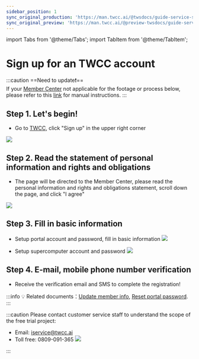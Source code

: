 ```yaml
---
sidebar_position: 1
sync_original_production: 'https://man.twcc.ai/@twsdocs/guide-service-signup-en' 
sync_original_preview: 'https://man.twcc.ai/@preview-twsdocs/guide-service-signup-en' 
---
```


import Tabs from '@theme/Tabs';
import TabItem from '@theme/TabItem';

# Sign up for an TWCC account


:::caution
==Need to update:exclamation:==<br/>
If your [<ins>Member Center<i class="fa fa-question-circle fa-question-circle-for-service" aria-hidden="true"></i></ins>](https://man.twcc.ai/@twsdocs/howto-service-access-service-zh) not applicable for the footage or process below, please refer to this <i class="fa fa-sign-out" aria-hidden="true"></i> [<ins>link</ins>](https://man.twcc.ai/@twsdocs/doc-mber-pjct-blng-main-zh/https%3A%2F%2Fman.twcc.ai%2F%40twsdocs%2Fguide-service-signup-zh) for manual instructions.
:::



## Step 1. Let's begin!

- Go to [TWCC](https://www.twcc.ai/), click "Sign up" in the upper right corner

![](https://cos.twcc.ai/SYS-MANUAL/uploads/upload_0b219094ff551c0cf1e79125911265e9.png)

## Step 2. Read the statement of personal information and rights and obligations

- The page will be directed to the Member Center, please read the personal information and rights and obligations statement, scroll down the page, and click "I agree"

![](https://cos.twcc.ai/SYS-MANUAL/uploads/upload_815bf21fe842ebce38cf083b32d1ad44.jpg)



## Step 3. Fill in basic information

- Setup portal account and password, fill in basic information
![](https://cos.twcc.ai/SYS-MANUAL/uploads/upload_bd6f9705e4c38576e675014cfde5d90c.png)



- Setup supercomputer account and password
![](https://cos.twcc.ai/SYS-MANUAL/uploads/upload_fda6ca26de2c9f689475b011f9c204e9.png)



## Step 4. E-mail, mobile phone number verification

- Receive the verification email and SMS to complete the registration!

:::info
:bulb: Related documents：[<ins>Update member info</ins>](https://man.twcc.ai/@twccdocs/guide-service-update-your-info-zh), [<ins>Reset portal password</ins>](https://man.twcc.ai/@twccdocs/guide-service-reset-portal-pwd-zh).
:::


:::caution
Please contact customer service staff to understand the scope of the free trial project:
- Email: iservice@twcc.ai
- Toll free: 0809-091-365
![](https://cos.twcc.ai/SYS-MANUAL/uploads/upload_34095d617d6853c2cc474eee9557f4fd.png)

:::